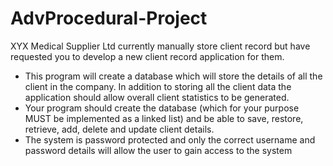 # AdvProcedural-Project
XYX Medical Supplier Ltd currently manually store client record but have requested you to 
develop a new client record application for them.

- This program will create a database which will store the details of all the client in the 
company. In addition to storing all the client data the application should allow overall client
statistics to be generated.
- Your program should create the database (which for your purpose MUST be implemented 
as a linked list) and be able to save, restore, retrieve, add, delete and update client details.
- The system is password protected and only the correct username and password details will 
allow the user to gain access to the system
